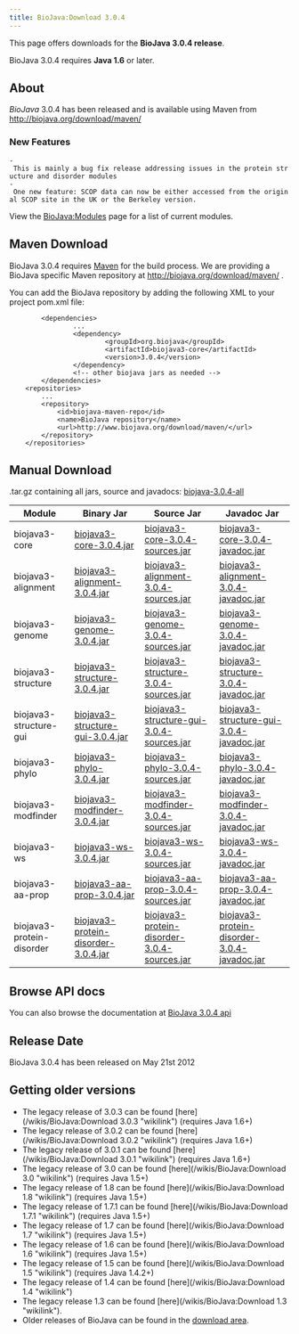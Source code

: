 ```yaml
---
title: BioJava:Download 3.0.4
---
```


This page offers downloads for the <b>BioJava 3.0.4 release</b>.

BioJava 3.0.4 requires <b>Java 1.6</b> or later.

About
-----

*BioJava* 3.0.4 has been released and is available using Maven from
[<http://biojava.org/download/maven/>](http://biojava.org/download/maven/)

### New Features

`- This is mainly a bug fix release addressing issues in the protein structure and disorder modules`  
`- One new feature: SCOP data can now be either accessed from the original SCOP site in the UK or the Berkeley version.`

View the <BioJava:Modules> page for a list of current modules.

Maven Download
--------------

BioJava 3.0.4 requires [Maven](http://maven.apache.org/) for the build
process. We are providing a BioJava specific Maven repository at
<http://biojava.org/download/maven/> .

You can add the BioJava repository by adding the following XML to your
project pom.xml file:

            <dependencies>
                    ...
                    <dependency>
                            <groupId>org.biojava</groupId>
                            <artifactId>biojava3-core</artifactId>
                            <version>3.0.4</version>
                    </dependency>
                    <!-- other biojava jars as needed -->
            </dependencies>
        <repositories>
            ...
            <repository>
                <id>biojava-maven-repo</id>
                <name>BioJava repository</name>
                <url>http://www.biojava.org/download/maven/</url>           
            </repository>
        </repositories>

Manual Download
---------------

.tar.gz containing all jars, source and javadocs:
[biojava-3.0.4-all](http://biojava.org/download/bj3.0.4/biojava-3.0.4-all.tar.gz)

| Module                    | Binary Jar                                                                                                                                               | Source Jar                                                                                                                                                               | Javadoc Jar                                                                                                                                                              |
|---------------------------|----------------------------------------------------------------------------------------------------------------------------------------------------------|--------------------------------------------------------------------------------------------------------------------------------------------------------------------------|--------------------------------------------------------------------------------------------------------------------------------------------------------------------------|
| biojava3-core             | [biojava3-core-3.0.4.jar](http://biojava.org/download/maven/org/biojava/biojava3-core/3.0.4/biojava3-core-3.0.4.jar)                                     | [biojava3-core-3.0.4-sources.jar](http://biojava.org/download/maven/org/biojava/biojava3-core/3.0.4/biojava3-core-3.0.4-sources.jar)                                     | [biojava3-core-3.0.4-javadoc.jar](http://biojava.org/download/maven/org/biojava/biojava3-core/3.0.4/biojava3-core-3.0.4-javadoc.jar)                                     |
| biojava3-alignment        | [biojava3-alignment-3.0.4.jar](http://biojava.org/download/maven/org/biojava/biojava3-alignment/3.0.4/biojava3-alignment-3.0.4.jar)                      | [biojava3-alignment-3.0.4-sources.jar](http://biojava.org/download/maven/org/biojava/biojava3-alignment/3.0.4/biojava3-alignment-3.0.4-sources.jar)                      | [biojava3-alignment-3.0.4-javadoc.jar](http://biojava.org/download/maven/org/biojava/biojava3-alignment/3.0.4/biojava3-alignment-3.0.4-javadoc.jar)                      |
| biojava3-genome           | [biojava3-genome-3.0.4.jar](http://biojava.org/download/maven/org/biojava/biojava3-genome/3.0.4/biojava3-genome-3.0.4.jar)                               | [biojava3-genome-3.0.4-sources.jar](http://biojava.org/download/maven/org/biojava/biojava3-genome/3.0.4/biojava3-genome-3.0.4-sources.jar)                               | [biojava3-genome-3.0.4-javadoc.jar](http://biojava.org/download/maven/org/biojava/biojava3-genome/3.0.4/biojava3-genome-3.0.4-javadoc.jar)                               |
| biojava3-structure        | [biojava3-structure-3.0.4.jar](http://biojava.org/download/maven/org/biojava/biojava3-structure/3.0.4/biojava3-structure-3.0.4.jar)                      | [biojava3-structure-3.0.4-sources.jar](http://biojava.org/download/maven/org/biojava/biojava3-structure/3.0.4/biojava3-structure-3.0.4-sources.jar)                      | [biojava3-structure-3.0.4-javadoc.jar](http://biojava.org/download/maven/org/biojava/biojava3-structure/3.0.4/biojava3-structure-3.0.4-javadoc.jar)                      |
| biojava3-structure-gui    | [biojava3-structure-gui-3.0.4.jar](http://biojava.org/download/maven/org/biojava/biojava3-structure-gui/3.0.4/biojava3-structure-gui-3.0.4.jar)          | [biojava3-structure-gui-3.0.4-sources.jar](http://biojava.org/download/maven/org/biojava/biojava3-structure-gui/3.0.4/biojava3-structure-gui-3.0.4-sources.jar)          | [biojava3-structure-gui-3.0.4-javadoc.jar](http://biojava.org/download/maven/org/biojava/biojava3-structure-gui/3.0.4/biojava3-structure-gui-3.0.4-javadoc.jar)          |
| biojava3-phylo            | [biojava3-phylo-3.0.4.jar](http://biojava.org/download/maven/org/biojava/biojava3-phylo/3.0.4/biojava3-phylo-3.0.4.jar)                                  | [biojava3-phylo-3.0.4-sources.jar](http://biojava.org/download/maven/org/biojava/biojava3-phylo/3.0.4/biojava3-phylo-3.0.4-sources.jar)                                  | [biojava3-phylo-3.0.4-javadoc.jar](http://biojava.org/download/maven/org/biojava/biojava3-phylo/3.0.4/biojava3-phylo-3.0.4-javadoc.jar)                                  |
| biojava3-modfinder        | [biojava3-modfinder-3.0.4.jar](http://biojava.org/download/maven/org/biojava/biojava3-modfinder/3.0.4/biojava3-modfinder-3.0.4.jar)                      | [biojava3-modfinder-3.0.4-sources.jar](http://biojava.org/download/maven/org/biojava/biojava3-modfinder/3.0.4/biojava3-modfinder-3.0.4-sources.jar)                      | [biojava3-modfinder-3.0.4-javadoc.jar](http://biojava.org/download/maven/org/biojava/biojava3-modfinder/3.0.4/biojava3-modfinder-3.0.4-javadoc.jar)                      |
| biojava3-ws               | [biojava3-ws-3.0.4.jar](http://biojava.org/download/maven/org/biojava/biojava3-ws/3.0.4/biojava3-ws-3.0.4.jar)                                           | [biojava3-ws-3.0.4-sources.jar](http://biojava.org/download/maven/org/biojava/biojava3-ws/3.0.4/biojava3-ws-3.0.4-sources.jar)                                           | [biojava3-ws-3.0.4-javadoc.jar](http://biojava.org/download/maven/org/biojava/biojava3-ws/3.0.4/biojava3-ws-3.0.4-javadoc.jar)                                           |
| biojava3-aa-prop          | [biojava3-aa-prop-3.0.4.jar](http://biojava.org/download/maven/org/biojava/biojava3-aa-prop/3.0.4/biojava3-aa-prop-3.0.4.jar)                            | [biojava3-aa-prop-3.0.4-sources.jar](http://biojava.org/download/maven/org/biojava/biojava3-aa-prop/3.0.4/biojava3-aa-prop3.0.4-sources.jar)                             | [biojava3-aa-prop-3.0.4-javadoc.jar](http://biojava.org/download/maven/org/biojava/biojava3-aa-prop/3.0.4/biojava3-aa-prop-3.0.4-javadoc.jar)                            |
| biojava3-protein-disorder | [biojava3-protein-disorder-3.0.4.jar](http://biojava.org/download/maven/org/biojava/biojava3-protein-disorder/3.0.4/biojava3-protein-disorder-3.0.4.jar) | [biojava3-protein-disorder-3.0.4-sources.jar](http://biojava.org/download/maven/org/biojava/biojava3-protein-disorder/3.0.4/biojava3-protein-disorder-3.0.4-sources.jar) | [biojava3-protein-disorder-3.0.4-javadoc.jar](http://biojava.org/download/maven/org/biojava/biojava3-protein-disorder/3.0.4/biojava3-protein-disorder-3.0.4-javadoc.jar) |

Browse API docs
---------------

You can also browse the documentation at [BioJava 3.0.4
api](http://www.biojava.org/docs/api3.0.4/)

Release Date
------------

BioJava 3.0.4 has been released on May 21st 2012

Getting older versions
----------------------

-   The legacy release of 3.0.3 can be found
    [here](/wikis/BioJava:Download 3.0.3 "wikilink") (requires Java 1.6+)
-   The legacy release of 3.0.2 can be found
    [here](/wikis/BioJava:Download 3.0.2 "wikilink") (requires Java 1.6+)
-   The legacy release of 3.0.1 can be found
    [here](/wikis/BioJava:Download 3.0.1 "wikilink") (requires Java 1.6+)
-   The legacy release of 3.0 can be found
    [here](/wikis/BioJava:Download 3.0 "wikilink") (requires Java 1.5+)
-   The legacy release of 1.8 can be found
    [here](/wikis/BioJava:Download 1.8 "wikilink") (requires Java 1.5+)
-   The legacy release of 1.7.1 can be found
    [here](/wikis/BioJava:Download 1.7.1 "wikilink") (requires Java 1.5+)
-   The legacy release of 1.7 can be found
    [here](/wikis/BioJava:Download 1.7 "wikilink") (requires Java 1.5+)
-   The legacy release of 1.6 can be found
    [here](/wikis/BioJava:Download 1.6 "wikilink") (requires Java 1.5+)
-   The legacy release of 1.5 can be found
    [here](/wikis/BioJava:Download 1.5 "wikilink") (requires Java 1.4.2+)
-   The legacy release of 1.4 can be found
    [here](/wikis/BioJava:Download 1.4 "wikilink")
-   The legacy release 1.3 can be found
    [here](/wikis/BioJava:Download 1.3 "wikilink").
-   Older releases of BioJava can be found in the [download
    area](http://www.biojava.org/download/).

